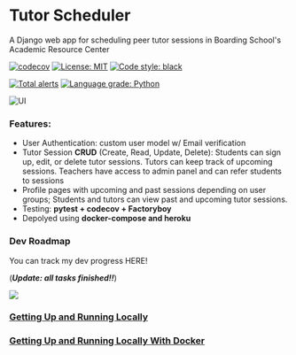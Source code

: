 # Tutor Scheduler

A Django web app for scheduling peer tutor sessions in Boarding School's Academic Resource Center

<!-- [![Django CI](https://github.com/tylertaewook/tutor-scheduler-django/actions/workflows/ci.yml/badge.svg)](https://github.com/tylertaewook/tutor-scheduler-django/actions/workflows/ci.yml) -->
[![codecov](https://codecov.io/gh/tylertaewook/tutor-scheduler-django/branch/main/graph/badge.svg?token=KJUJHJTKVW)](https://codecov.io/gh/tylertaewook/tutor-scheduler-django)
<a href="https://github.com/tylertaewook/tutor-scheduler-django/blob/main/LICENSE"><img alt="License: MIT" src="https://black.readthedocs.io/en/stable/_static/license.svg"></a>
<a href="https://github.com/tylertaewook/tutor-scheduler-django"><img alt="Code style: black" src="https://img.shields.io/badge/code%20style-black-000000.svg"></a>

[![Total alerts](https://img.shields.io/lgtm/alerts/g/tylertaewook/tutor-scheduler-django.svg?logo=lgtm&logoWidth=18)](https://lgtm.com/projects/g/tylertaewook/tutor-scheduler-django/alerts/)
[![Language grade: Python](https://img.shields.io/lgtm/grade/python/g/tylertaewook/tutor-scheduler-django.svg?logo=lgtm&logoWidth=18)](https://lgtm.com/projects/g/tylertaewook/tutor-scheduler-django/context:python)

![UI](https://i.imgur.com/lXDvSMS.png)

### Features:
- User Authentication: custom user model w/ Email verification
- Tutor Session **CRUD** (Create, Read, Update, Delete): Students can sign up, edit, or delete tutor sessions. Tutors can keep track of upcoming sessions. Teachers have access to admin panel and can refer students to sessions
- Profile pages with upcoming and past sessions depending on user groups; Students and tutors can view past and upcoming tutor sessions.
- Testing: **pytest + codecov + Factoryboy**
- Depolyed using **docker-compose and heroku**


### Dev Roadmap
You can track my dev progress HERE!

(***Update: all tasks finished!!***)

![](https://s3.us-west-2.amazonaws.com/secure.notion-static.com/b3d1dcef-0c92-48f3-95c0-fb6de80cf143/Screen_Shot_2022-01-04_at_4.28.40_PM.png?X-Amz-Algorithm=AWS4-HMAC-SHA256&X-Amz-Content-Sha256=UNSIGNED-PAYLOAD&X-Amz-Credential=AKIAT73L2G45EIPT3X45%2F20220104%2Fus-west-2%2Fs3%2Faws4_request&X-Amz-Date=20220104T072854Z&X-Amz-Expires=86400&X-Amz-Signature=76d627802ba013cdc696e0bee64bc6a6367c2ea62b8deb31983e5d135e0b8559&X-Amz-SignedHeaders=host&response-content-disposition=filename%20%3D%22Screen%2520Shot%25202022-01-04%2520at%25204.28.40%2520PM.png%22&x-id=GetObject)


### [Getting Up and Running Locally](https://cookiecutter-django.readthedocs.io/en/latest/developing-locally.html)

### [Getting Up and Running Locally With Docker](https://cookiecutter-django.readthedocs.io/en/latest/developing-locally-docker.html)
